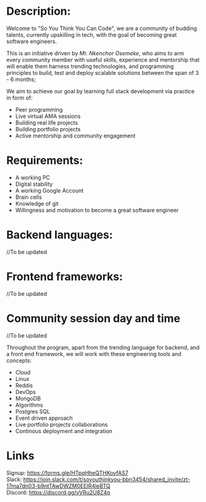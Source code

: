 # Description:
Welcome to "So You Think You Can Code", we are a community of budding talents, currently upskilling in tech, with the goal of becoming great software engineers.

This is an initiative driven by *Mr. Nkenchor Osemeke*, who aims to arm every community member with useful skills, experience and mentorship that will enable them harness trending technologies, and programming principles to build, test and deploy scalable solutions between the span of 3 - 6 months;

We aim to achieve our goal by learning full stack development via practice in form of:
* Peer programming
* Live virtual AMA sessions
* Building real life projects
* Building portfolio projects
* Active mentorship and community engagement

# Requirements:
* A working PC
* Digital stability
* A working Google Account
* Brain cells
* Knowledge of git
* Willingness and motivation to become a great software engineer

# Backend languages:
//To be updated

# Frontend frameworks:
//To be updated

# Community session day and time
//To be updated

Throughout the program, apart from the trending language for backend, and a front end framework, we will work with these engineering tools and concepts:
* Cloud
* Linux
* Reddis
* DevOps
* MongoDB
* Algorithms
* Postgres SQL
* Event driven approach
* Live portfolio projects collaborations
* Continous deployment and integration

# Links
Signup: https://forms.gle/HTpqHheQTHKoyfAS7 \
Slack: https://join.slack.com/t/soyouthinkyou-bbn3454/shared_invite/zt-17ma7dn03-b9ntTAwDWZM0EEIR4leBTQ \
Discord: https://discord.gg/vVRu2U8Z4p
